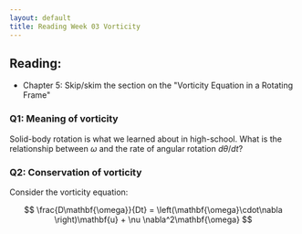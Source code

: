 ```yaml
---
layout: default
title: Reading Week 03 Vorticity
---
```


## Reading:  
  - Chapter 5: Skip/skim the section on the
  "Vorticity Equation in a Rotating Frame"


### Q1: Meaning of vorticity

Solid-body rotation is what we learned about in high-school.  What is the
relationship between $\omega$ and the rate of angular rotation $d\theta/dt$?

### Q2: Conservation of vorticity

Consider the vorticity equation:

$$ \frac{D\mathbf{\omega}}{Dt} = \left(\mathbf{\omega}\cdot\nabla \right)\mathbf{u} + \nu \nabla^2\mathbf{\omega}  $$
